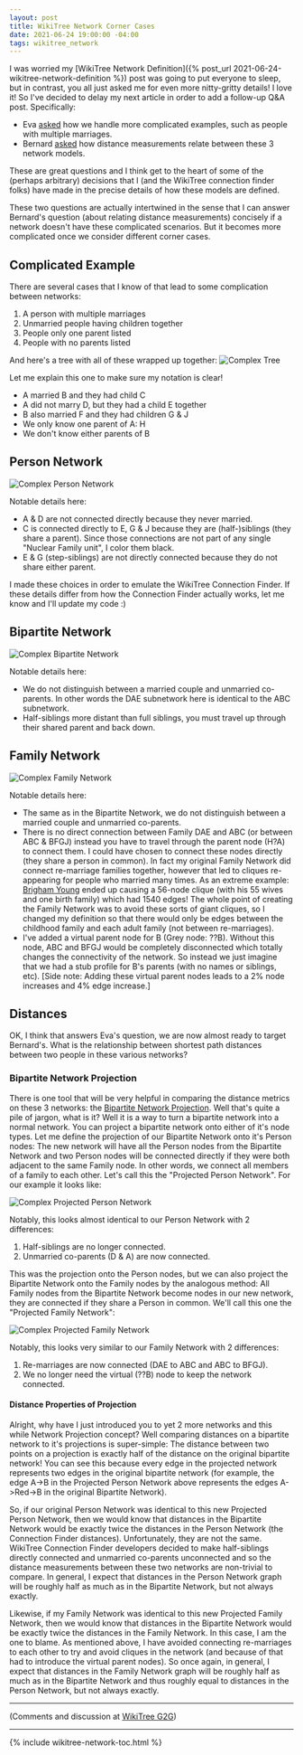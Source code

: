 ```yaml
---
layout: post
title: WikiTree Network Corner Cases
date: 2021-06-24 19:00:00 -04:00
tags: wikitree_network
---
```


I was worried my [WikiTree Network Definition]({% post_url 2021-06-24-wikitree-network-definition %}) post was going to put everyone to sleep, but in contrast, you all just asked me for even more nitty-gritty details! I love it! So I've decided to delay my next article in order to add a follow-up Q&A post. Specifically:
* Eva [asked](https://www.wikitree.com/g2g/1258747/wikitree-network-defined?show=1258755#a1258755) how we handle more complicated examples, such as people with multiple marriages.
* Bernard [asked](https://www.wikitree.com/g2g/1258747/wikitree-network-defined?show=1258893#a1258893) how distance measurements relate between these 3 network models.

These are great questions and I think get to the heart of some of the (perhaps arbitrary) decisions that I (and the WikiTree connection finder folks) have made in the precise details of how these models are defined.

These two questions are actually intertwined in the sense that I can answer Bernard's question (about relating distance measurements) concisely if a network doesn't have these complicated scenarios. But it becomes more complicated once we consider different corner cases.

## Complicated Example

There are several cases that I know of that lead to some complication between networks:
1. A person with multiple marriages
2. Unmarried people having children together
3. People only one parent listed
4. People with no parents listed

And here's a tree with all of these wrapped up together:
![Complex Tree](/assets/images/complex_tree.png)

Let me explain this one to make sure my notation is clear!
* A married B and they had child C
* A did not marry D, but they had a child E together
* B also married F and they had children G & J
* We only know one parent of A: H
* We don't know either parents of B

## Person Network

![Complex Person Network](/assets/images/complex_person_network.png)

Notable details here:
* A & D are not connected directly because they never married.
* C is connected directly to E, G & J because they are (half-)siblings (they share a parent). Since those connections are not part of any single "Nuclear Family unit", I color them black.
* E & G (step-siblings) are not directly connected because they do not share either parent.

I made these choices in order to emulate the WikiTree Connection Finder. If these details differ from how the Connection Finder actually works, let me know and I'll update my code :)

## Bipartite Network

![Complex Bipartite Network](/assets/images/complex_bipartite_network.png)

Notable details here:
* We do not distinguish between a married couple and unmarried co-parents. In other words the DAE subnetwork here is identical to the ABC subnetwork.
* Half-siblings more distant than full siblings, you must travel up through their shared parent and back down.

## Family Network

![Complex Family Network](/assets/images/complex_family_network.png)

Notable details here:
* The same as in the Bipartite Network, we do not distinguish between a married couple and unmarried co-parents.
* There is no direct connection between Family DAE and ABC (or between ABC & BFGJ) instead you have to travel through the parent node (H?A) to connect them. I could have chosen to connect these nodes directly (they share a person in common). In fact my original Family Network did connect re-marriage families together, however that led to cliques re-appearing for people who married many times. As an extreme example: [Brigham Young](https://www.wikitree.com/wiki/Young-93) ended up causing a 56-node clique (with his 55 wives and one birth family) which had 1540 edges! The whole point of creating the Family Network was to avoid these sorts of giant cliques, so I changed my definition so that there would only be edges between the childhood family and each adult family (not between re-marriages).
* I've added a virtual parent node for B (Grey node: ??B). Without this node, ABC and BFGJ would be completely disconnected which totally changes the connectivity of the network. So instead we just imagine that we had a stub profile for B's parents (with no names or siblings, etc). [Side note: Adding these virtual parent nodes leads to a 2% node increases and 4% edge increase.]

## Distances

OK, I think that answers Eva's question, we are now almost ready to target Bernard's. What is the relationship between shortest path distances between two people in these various networks?

### Bipartite Network Projection

There is one tool that will be very helpful in comparing the distance metrics on these 3 networks: the [Bipartite Network Projection](https://en.wikipedia.org/wiki/Bipartite_network_projection). Well that's quite a pile of jargon, what is it? Well it is a way to turn a bipartite network into a normal network. You can project a bipartite network onto either of it's node types. Let me define the projection of our Bipartite Network onto it's Person nodes: The new network will have all the Person nodes from the Bipartite Network and two Person nodes will be connected directly if they were both adjacent to the same Family node. In other words, we connect all members of a family to each other. Let's call this the "Projected Person Network". For our example it looks like:

![Complex Projected Person Network](/assets/images/complex_projected_person_network.png)

Notably, this looks almost identical to our Person Network with 2 differences:
1. Half-siblings are no longer connected.
2. Unmarried co-parents (D & A) are now connected.

This was the projection onto the Person nodes, but we can also project the Bipartite Network onto the Family nodes by the analogous method: All Family nodes from the Bipartite Network become nodes in our new network, they are connected if they share a Person in common. We'll call this one the "Projected Family Network":

![Complex Projected Family Network](/assets/images/complex_projected_family_network.png)

Notably, this looks very similar to our Family Network with 2 differences:
1. Re-marriages are now connected (DAE to ABC and ABC to BFGJ).
2. We no longer need the virtual (??B) node to keep the network connected.

#### Distance Properties of Projection

Alright, why have I just introduced you to yet 2 more networks and this while Network Projection concept? Well comparing distances on a bipartite network to it's projections is super-simple: The distance between two points on a projection is exactly half of the distance on the original bipartite network! You can see this because every edge in the projected network represents two edges in the original bipartite network (for example, the edge A->B in the Projected Person Network above represents the edges A->Red->B in the original Bipartite Network).

So, if our original Person Network was identical to this new Projected Person Network, then we would know that distances in the Bipartite Network would be exactly twice the distances in the Person Network (the Connection Finder distances). Unfortunately, they are not the same. WikiTree Connection Finder developers decided to make half-siblings directly connected and unmarried co-parents unconnected and so the distance measurements between these two networks are non-trivial to compare. In general, I expect that distances in the Person Network graph will be roughly half as much as in the Bipartite Network, but not always exactly.

Likewise, if my Family Network was identical to this new Projected Family Network, then we would know that distances in the Bipartite Network would be exactly twice the distances in the Family Network. In this case, I am the one to blame. As mentioned above, I have avoided connecting re-marriages to each other to try and avoid cliques in the network (and because of that had to introduce the virtual parent nodes). So once again, in general, I expect that distances in the Family Network graph will be roughly half as much as in the Bipartite Network and thus roughly equal to distances in the Person Network, but not always exactly.

---------

(Comments and discussion at [WikiTree G2G](https://www.wikitree.com/g2g/1259092/wikitree-network-corner-cases))

---------

{% include wikitree-network-toc.html %}
